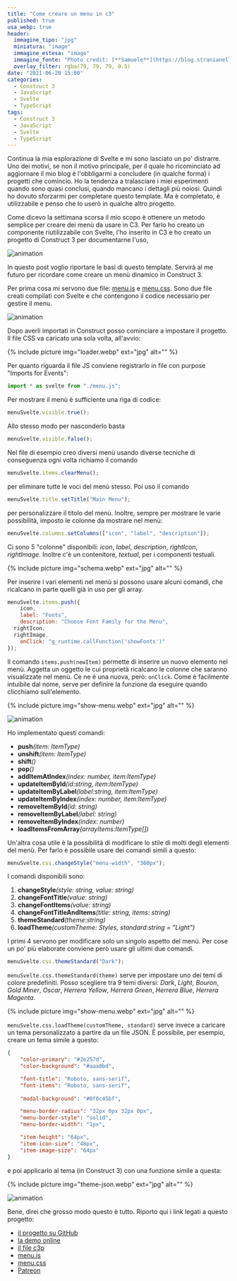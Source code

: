 ```yaml
---
title: "Come creare un menu in c3"
published: true
usa_webp: true
header:
  immagine_tipo: "jpg"
  miniatura: "image"
  immagine_estesa: "image"
  immagine_fonte: "Photo credit: [**Samuele**](https://blog.stranianelli.com/)"
  overlay_filter: rgba(79, 79, 79, 0.5)
date: "2021-06-20 15:00"
categories:
  - Construct 3
  - JavaScript
  - Svelte
  - TypeScript
tags:
  - Construct 3
  - JavaScript
  - Svelte
  - TypeScript
---
```


Continua la mia esplorazione di Svelte e mi sono lasciato un po' distrarre. Uno dei motivi, se non il motivo principale, per il quale ho ricominciato ad aggiornare il mio blog è l'obbligarmi a concludere (in qualche forma) i progetti che comincio. Ho la tendenza a tralasciare i miei esperimenti quando sono quasi conclusi, quando mancano i dettagli più noiosi. Quindi ho dovuto sforzarmi per completare questo template. Ma è completato, è utilizzabile e penso che lo userò in qualche altro progetto.

Come dicevo la settimana scorsa il mio scopo è ottenere un metodo semplice per creare dei menù da usare in C3. Per farlo ho creato un componente riutilizzabile con Svelte, l'ho inserito in C3 e ho creato un progetto di Construct 3 per documentarne l'uso,

![animation](https://raw.githubusercontent.com/el3um4s/strani-anelli-blog/master/_posts/2021/2021-06-20-how-to-create-menu-in-c3/c3-svelte-menu-10.gif)

In questo post voglio riportare le basi di questo template. Servirà al me futuro per ricordare come creare un menù dinamico in Construct 3.

Per prima cosa mi servono due file: [menu.js](https://raw.githubusercontent.com/el3um4s/construct-demo/master/javascript/012-menu/source/lib-menu/menu.js) e [menu.css](https://raw.githubusercontent.com/el3um4s/construct-demo/master/javascript/012-menu/source/lib-menu/menu.css). Sono due file creati compilati con Svelte e che contengono il codice necessario per gestire il menu.

![animation](https://raw.githubusercontent.com/el3um4s/strani-anelli-blog/master/_posts/2021/2021-06-20-how-to-create-menu-in-c3/add-js-and-css.gif)

Dopo averli importati in Construct posso cominciare a impostare il progetto. Il file CSS va caricato una sola volta, all'avvio:

{% include picture img="loader.webp" ext="jpg" alt="" %}

Per quanto riguarda il file JS conviene registrarlo in file con purpose "Imports for Events":

```js
import * as svelte from "./menu.js";
```

Per mostrare il menù è sufficiente una riga di codice:

```js
menuSvelte.visible.true();
```

Allo stesso modo per nasconderlo basta

```js
menuSvelte.visible.false();
```

Nel file di esempio creo diversi menù usando diverse tecniche di conseguenza ogni volta richiamo il comando

```js
menuSvelte.items.clearMenu();
```

per eliminare tutte le voci del menù stesso. Poi uso il comando

```js
menuSvelte.title.setTitle("Main Menu");
```

per personalizzare il titolo del menù. Inoltre, sempre per mostrare le varie possibilità, imposto le colonne da mostrare nel menù:

```js
menuSvelte.columns.setColumns(["icon", "label", "description"]);
```

Ci sono 5 "colonne" disponibili: _icon_, _label_, _description_, _rightIcon_, _rightImage_. Inoltre c'è un contenitore, _textual_, per i componenti testuali.

{% include picture img="schema.webp" ext="jpg" alt="" %}

Per inserire i vari elementi nel menù si possono usare alcuni comandi, che ricalcano in parte quelli già in uso per gli array.

```js
menuSvelte.items.push({
	icon,
	label: "Fonts",
	description: "Choose Font Family for the Menu",
  rightIcon,
  rightImage,
	onClick: "g_runtime.callFunction('showFonts')"
});
```

Il comando `items.push(newItem)` permette di inserire un nuovo elemento nel menù. Aggetta un oggetto le cui proprietà ricalcano le colonne che saranno visualizzate nel menù. Ce ne è una nuova, però: `onClick`. Come è facilmente intuibile dal nome, serve per definire la funzione da eseguire quando clicchiamo sull'elemento.

{% include picture img="show-menu.webp" ext="jpg" alt="" %}

![animation](https://raw.githubusercontent.com/el3um4s/strani-anelli-blog/master/_posts/2021/2021-06-20-how-to-create-menu-in-c3/c3-svelte-menu-11.gif)

Ho implementato questi comandi:

- **push**_(item: ItemType)_
- **unshift**_(item: ItemType)_
- **shift**_()_
- **pop**_()_
- **addItemAtIndex**_(index: number, item:ItemType)_
- **updateItemById**_(id:string, item:ItemType)_
- **updateItemByLabel**_(label:string, item:ItemType)_
- **updateItemByIndex**_(index: number, item:ItemType)_
- **removeItemById**_(id: string)_
- **removeItemByLabel**_(label: string)_
- **removeItemByIndex**_(index: number)_
- **loadItemsFromArray**_(arrayItems:ItemType[])_

Un'altra cosa utile è la possibilità di modificare lo stile di molti degli elementi del menù. Per farlo è possibile usare dei comandi simili a questo:

```js
menuSvelte.css.changeStyle("menu-width", "360px");
```

I comandi disponibili sono:

1. **changeStyle**_(style: string, value: string)_
2. **changeFontTitle**_(value: string)_
3. **changeFontItems**_(value: string)_
4. **changeFontTitleAndItems**_(title: string, items: string)_
5. **themeStandard**_(theme:string)_
6. **loadTheme**_(customTheme: Styles, standard:string = "Light")_

I primi 4 servono per modificare solo un singolo aspetto del menù. Per cose un po' più elaborate conviene però usare gli ultimi due comandi.

```js
menuSvelte.css.themeStandard("Dark");
```

`menuSvelte.css.themeStandard(theme)` serve per impostare uno dei temi di colore predefiniti. Posso scegliere tra 9 temi diversi: _Dark_, _Light_, _Bouron_, _Gold Miner_, _Oscar_, _Herrera Yellow_, _Herrera Green_, _Herrera Blue_, _Herrera Magenta_.

{% include picture img="show-menu.webp" ext="jpg" alt="" %}

`menuSvelte.css.loadTheme(customTheme, standard)` serve invece a caricare un tema personalizzato a partire da un file JSON. È possibile, per esempio, creare un tema simile a questo:

```json
{   
	"color-primary": "#2e257d",
    "color-background": "#aaa8bd",

    "font-title": "Roboto, sans-serif",
    "font-items": "Roboto, sans-serif",
    
    "modal-background": "#0f0c45bf",

    "menu-border-radius": "32px 0px 32px 0px",
    "menu-border-style": "solid",
    "menu-border-width": "1px",

    "item-height": "64px",
    "item-icon-size": "48px",
    "item-image-size": "64px"
}
```

e poi applicarlo al tema (in Construct 3) con una funzione simile a questa:

{% include picture img="theme-json.webp" ext="jpg" alt="" %}

![animation](https://raw.githubusercontent.com/el3um4s/strani-anelli-blog/master/_posts/2021/2021-06-20-how-to-create-menu-in-c3/c3-svelte-menu-12.gif)

Bene, direi che grosso modo questo è tutto. Riporto qui i link legati a questo progetto:

- [il progetto su GitHub](https://github.com/el3um4s/construct-demo)
- [la demo online](https://c3demo.stranianelli.com/javascript/012-menu/demo/)
- [il file c3p](https://c3demo.stranianelli.com/javascript/012-menu/source/c3p/milan-districts.c3p)
- [menu.js](https://c3demo.stranianelli.com/javascript/012-menu/source/lib-menu/menu.js)
- [menu.css](https://c3demo.stranianelli.com/javascript/012-menu/source/lib-menu/menu.css)
- [Patreon](https://www.patreon.com/el3um4s)